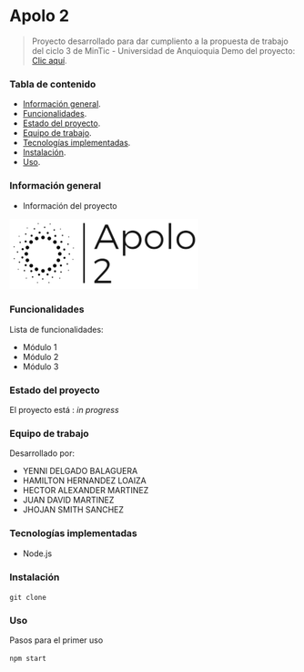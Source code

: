 # Apolo 2
> Proyecto desarrollado para dar cumpliento a la propuesta de trabajo del ciclo 3 de MinTic - Universidad de Anquioquia
> Demo del proyecto:  [Clic aquí](https://www.google.com). <!-- Enlace a proyecto -->

### Tabla de contenido
* [Información general](#informacion-general).
* [Funcionalidades](#funcionalidades).
* [Estado del proyecto](#estado-del-proyecto).
* [Equipo de trabajo](#equipo-de-trabajo).
* [Tecnologías implementadas](#tecnologias-implementadas).
* [Instalación](#instalacion).
* [Uso](#uso).


### Información general
- Información del proyecto

![Example screenshot](./apolo_logo.png)

### Funcionalidades
Lista de funcionalidades:
- Módulo 1
- Módulo 2
- Módulo 3

### Estado del proyecto
El proyecto está : _in progress_ <!-- / _complete_ /-->

### Equipo de trabajo
Desarrollado por:
- YENNI DELGADO BALAGUERA
- HAMILTON HERNANDEZ LOAIZA
- HECTOR ALEXANDER MARTINEZ
- JUAN DAVID MARTINEZ
- JHOJAN SMITH SANCHEZ

### Tecnologías implementadas
- Node.js

### Instalación
`git clone`

### Uso
Pasos para el primer uso

`npm start`

